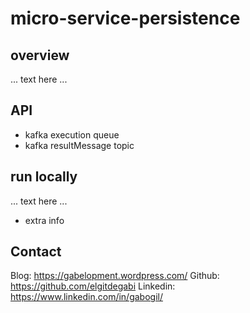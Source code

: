 # micro-service-persistence
## overview
... text here ...

## API 
* kafka execution queue
* kafka resultMessage topic

## run locally
... text here ...
* extra info

## Contact
Blog: https://gabelopment.wordpress.com/
Github: https://github.com/elgitdegabi
Linkedin: https://www.linkedin.com/in/gabogil/
